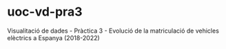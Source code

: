 # uoc-vd-pra3
Visualitació de dades - Pràctica 3 - Evolució de la matriculació de vehicles elèctrics a Espanya (2018-2022)
